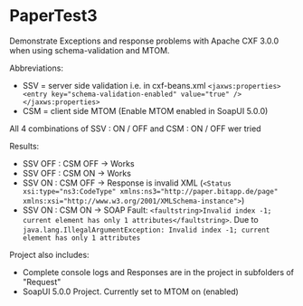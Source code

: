 PaperTest3
==========

Demonstrate Exceptions and response problems with Apache CXF 3.0.0 when using schema-validation and MTOM.

Abbreviations:
* SSV = server side validation i.e. in cxf-beans.xml `<jaxws:properties><entry key="schema-validation-enabled" value="true" /></jaxws:properties>`
* CSM = client side MTOM (Enable MTOM enabled in SoapUI 5.0.0)

All 4 combinations of SSV : ON / OFF and CSM : ON / OFF wer tried

Results:
* SSV OFF : CSM OFF -> Works
* SSV OFF : CSM ON  -> Works
* SSV ON  : CSM OFF -> Response is invalid XML (`<Status xsi:type="ns3:CodeType" xmlns:ns3="http://paper.bitapp.de/page" xmlns:xsi="http://www.w3.org/2001/XMLSchema-instance">`)
* SSV ON  : CSM ON  -> SOAP Fault: `<faultstring>Invalid index -1; current element has only 1 attributes</faultstring>`. Due to `java.lang.IllegalArgumentException: Invalid index -1; current element has only 1 attributes`


Project also includes:
* Complete console logs and Responses are in the project in subfolders of "Request"
* SoapUI 5.0.0 Project. Currently set to MTOM on (enabled)
